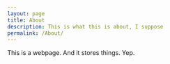 ```yaml
---
layout: page
title: About
description: This is what this is about, I suppose
permalink: /About/
---
```


This is a webpage.
And it stores things.
Yep.